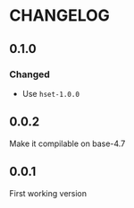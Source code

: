 # CHANGELOG

## 0.1.0
### Changed
* Use `hset-1.0.0`

## 0.0.2
Make it compilable on base-4.7

## 0.0.1
First working version
